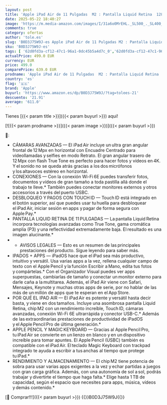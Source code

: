 ```yaml
---
layout: post
title: 'Apple iPad Air de 11 Pulgadas  M2 : Pantalla Liquid Retina  128 GB  cámara Frontal de 12 Mpx en Horizontal y cámara Trasera de 12 Mpx  Wi-Fi 6E  Touch ID  autonomía de Sol a Sol - Gris Espacial'
date: 2025-05-22 18:40:27
image: 'https://m.media-amazon.com/images/I/31a6o0MrEHL._SL500_._SL400_.jpg'
comments: true
category: ofertas
author: 'tole.es'
slug: 'B0D3J75W9J-es Apple iPad Air de 11 Pulgadas M2 : Pantalla Liquid Retina...'
sku: 'B0D3J75W9J-es'
tags: [ '62d0fd3a-cf12-47c1-96a1-0dc45b5a4d7c_0','62d0fd3a-cf12-47c1-96a1-0dc45b5a4d7c_4501','Arborist Merchandising Root','Informática','Self Service','Special Features Stores','Tablets','Vuelta al cole: Informática','apple','ipad','🇪🇸', ]
actualPrice: 499.0 EUR
currency: EUR
price: 499.0
comparePrice: 639.0 EUR
prodname: 'Apple iPad Air de 11 Pulgadas  M2 : Pantalla Liquid Retina  128 GB  cámara Frontal de 12 Mpx en Horizontal y cámara Trasera de 12 Mpx  Wi-Fi 6E  Touch ID  autonomía de Sol a Sol - Gris Espacial'
country: 'es'
flag: '🇪🇸'
brand: 'Apple'
buyurl: 'https://www.amazon.es/dp/B0D3J75W9J/?tag=tolees-21'
descuento: '21.91'
average: '611.0'
---
```


Tienes [{{< param title >}}]({{< param buyurl >}}) aqui!

[![{{< param prodname >}}]({{< param image >}})]({{< param buyurl >}})

🔎:

- CÁMARAS AVANZADAS — El iPad Air incluye un ultra gran angular frontal de 12 Mpx en horizontal con Encuadre Centrado para videollamadas y selfies en modo Retrato. El gran angular trasero de 12 Mpx con flash True Tone es perfecto para hacer fotos y vídeos en 4K. Y el sonido no se queda atrás gracias a los dos micrófonos y los altavoces estéreo en horizontal.
- CONEXIONES — Con la conexión Wi-Fi 6E puedes transferir fotos, documentos y vídeos de gran tamaño a toda pastilla allá donde el trabajo te lleve.* También puedes conectar monitores externos y otros accesorios a través del puerto USBC.
- DESBLOQUEO Y PAGOS CON TOUCH ID — Touch ID está integrado en el botón superior, así que puedes usar tu huella para desbloquear el iPad Air, iniciar sesión en apps y pagar de forma segura con Apple Pay.*
- PANTALLA LIQUID RETINA DE 11 PULGADAS — La pantalla Liquid Retina incorpora tecnologías avanzadas como True Tone, gama cromática amplia (P3) y una reflectividad extremadamente baja. El resultado es una imagen alucinante.*
- * AVISOS LEGALES — Esto es un resumen de las principales prestaciones del producto. Sigue leyendo para saber más.
- IPADOS + APPS — iPadOS hace que el iPad sea más productivo, intuitivo y versátil. Usa varias apps a la vez, rellena cualquier campo de texto con el Apple Pencil y la función Escribir a Mano, edita tus fotos y compártelas.* Con el Organizador Visual puedes ver apps superpuestas, cambiarlas de tamaño y conectar un monitor externo para darle caña a la multitarea. Además, el iPad Air viene con Safari, Mensajes, Keynote y muchas otras apps de serie, por no hablar de las más de un millón de apps que te esperan en el App Store.
- POR QUÉ EL IPAD AIR — El iPad Air es potente y versátil hasta decir basta, y viene en dos tamaños. Incluye una asombrosa pantalla Liquid Retina, chip M2 con un rendimiento increíble, Touch ID, cámaras avanzadas, conexión Wi-Fi 6E ultrarrápida y conector USB-C.* Además de las extraordinarias prestaciones de productividad de iPadOS y el Apple Pencil Pro de última generación.*
- APPLE PENCIL Y MAGIC KEYBOARD — Gracias al Apple Pencil Pro, tu iPad Air se convierte en un lienzo en blanco y en un dispositivo increíble para tomar apuntes. El Apple Pencil (USBC) también es compatible con el iPad Air. El teclado Magic Keyboard con trackpad integrado te ayuda a escribir a tus anchas al tiempo que protege tu iPad.*
- RENDIMIENTO Y ALMACENAMIENTO — El chip M2 tiene potencia de sobra para usar varias apps exigentes a la vez y echar partidas a juegos con gran carga gráfica. Además, con una autonomía de sol a sol, podrás trabajar y divertirte el tiempo que haga falta.* Elige hasta 1 TB de capacidad, según el espacio que necesites para apps, música, vídeos y demás contenido.*

[🛒 Comprar!!!]({{< param buyurl >}})
{{<world>}}B0D3J75W9J{{</world>}}
